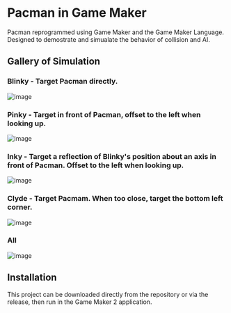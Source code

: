 # Pacman in Game Maker

Pacman reprogrammed using Game Maker and the Game Maker Language. Designed to demostrate and simualate the behavior of collision and AI.

## Gallery of Simulation

### Blinky - Target Pacman directly.

![image](https://i.imgur.com/WnLddGl.gif)

### Pinky - Target in front of Pacman, offset to the left when looking up.

![image](https://i.imgur.com/UacF40F.gif)

### Inky - Target a reflection of Blinky's position about an axis in front of Pacman. Offset to the left when looking up.

![image](https://i.imgur.com/STHWRJt.gif)

### Clyde - Target Pacmam. When too close, target the bottom left corner.

![image](https://i.imgur.com/WKnCtOi.gif)

### All 

![image](https://i.imgur.com/yJ3UDXI.gif)

## Installation

This project can be downloaded directly from the repository or via the release, then run in the Game Maker 2 application. 
